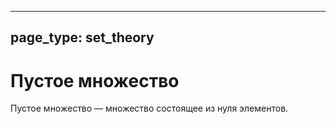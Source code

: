 
---
page_type: set_theory
---
# Пустое множество

Пустое множество — множество состоящее из нуля элементов.

